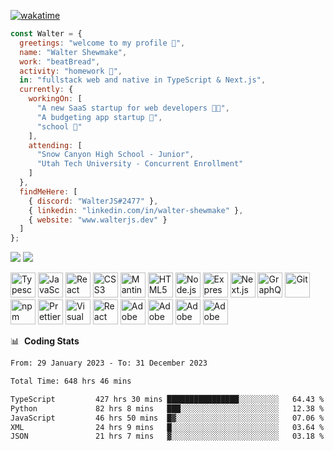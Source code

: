 [![wakatime](https://wakatime.com/badge/user/633611a5-2410-4a66-96ad-ce6a6df384d0.svg)](https://wakatime.com/@633611a5-2410-4a66-96ad-ce6a6df384d0)
```js
const Walter = {
  greetings: "welcome to my profile 👋",
  name: "Walter Shewmake",
  work: "beatBread",
  activity: "homework 🥲",
  in: "fullstack web and native in TypeScript & Next.js",
  currently: {
    workingOn: [
      "A new SaaS startup for web developers 👨‍💻",
      "A budgeting app startup 🤑",
      "school 🤬"
    ],
    attending: [
      "Snow Canyon High School - Junior",
      "Utah Tech University - Concurrent Enrollment"
    ]
  },
  findMeHere: [
    { discord: "WalterJS#2477" },
    { linkedin: "linkedin.com/in/walter-shewmake" },
    { website: "www.walterjs.dev" }
  ]
};
```

<a href="https://linkedin.com/in/walter-shewmake"><img src="https://img.shields.io/badge/LinkedIn-walter--shewmake-blue"/></a>
<a href="https://www.walterjs.dev/"><img src="https://img.shields.io/badge/Website-www.walterjs.dev-red"/></a>

<a href="https://www.typescriptlang.org/" title="Typescript"><img src="https://github.com/get-icon/geticon/raw/master/icons/typescript-icon.svg" alt="Typescript" width="40px" height="40px"></a>
<a href="https://developer.mozilla.org/en-US/docs/Web/JavaScript" title="JavaScript"><img src="https://github.com/get-icon/geticon/raw/master/icons/javascript.svg" alt="JavaScript" width="40px" height="40px"></a>
<a href="https://reactjs.org/" title="React"><img src="https://github.com/get-icon/geticon/raw/master/icons/react.svg" alt="React" width="40px" height="40px"></a>
<a href="https://www.w3.org/TR/CSS/" title="CSS3"><img src="https://github.com/get-icon/geticon/raw/master/icons/css-3.svg" alt="CSS3" width="40px" height="40px"></a>
<a href="https://mantine.dev/" title="Mantine"><img src="https://seeklogo.com/images/M/mantine-logo-235E19C978-seeklogo.com.png" alt="Mantine" width="40px" height="40px"></a>
<a href="https://www.w3.org/TR/html5/" title="HTML5"><img src="https://github.com/get-icon/geticon/raw/master/icons/html-5.svg" alt="HTML5" width="40px" height="40px"></a>
<a href="https://nodejs.org/" title="Node.js"><img src="https://github.com/get-icon/geticon/raw/master/icons/nodejs-icon.svg" alt="Node.js" width="40px" height="40px"></a>
<a href="https://expressjs.com/" title="Express"><img src="https://github.com/get-icon/geticon/raw/master/icons/express.svg" alt="Express" width="40px" height="40px"></a>
<a href="https://nextjs.org/" title="Next.js"><img src="https://github.com/get-icon/geticon/raw/master/icons/nextjs-icon.svg" alt="Next.js" width="40px" height="40px"></a>
<a href="https://graphql.org/" title="GraphQL"><img src="https://github.com/get-icon/geticon/raw/master/icons/graphql.svg" alt="GraphQL" width="40px" height="40px"></a>
<a href="https://git-scm.com/" title="Git"><img src="https://github.com/get-icon/geticon/raw/master/icons/git-icon.svg" alt="Git" width="40px" height="40px"></a>
<a href="https://www.npmjs.com/" title="npm"><img src="https://github.com/get-icon/geticon/raw/master/icons/npm.svg" alt="npm" width="40px" height="40px"></a>
<a href="https://prettier.io/" title="Prettier"><img src="https://github.com/get-icon/geticon/raw/master/icons/prettier.svg" alt="Prettier" width="40px" height="40px"></a>
<a href="https://code.visualstudio.com/" title="Visual Studio Code"><img src="https://github.com/get-icon/geticon/raw/master/icons/visual-studio-code.svg" alt="Visual Studio Code" width="40px" height="40px"></a>
<a href="https://reactnative.dev/" title="React Native"><img src="https://github.com/get-icon/geticon/raw/master/icons/react.svg" alt="React Native" width="40px" height="40px"></a>
<a href="https://www.adobe.com/products/photoshop.html" title="Adobe Photoshop"><img src="https://github.com/get-icon/geticon/raw/master/icons/adobe-photoshop.svg" alt="Adobe Photoshop" width="40px" height="40px"></a>
<a href="https://www.adobe.com/products/premiere.html" title="Adobe Premiere Pro"><img src="https://github.com/get-icon/geticon/raw/master/icons/adobe-premiere_pro.svg" alt="Adobe Premiere Pro" width="40px" height="40px"></a>
<a href="https://www.adobe.com/products/aftereffects.html" title="Adobe After Effects"><img src="https://github.com/get-icon/geticon/raw/master/icons/adobe-after_effects.svg" alt="Adobe After Effects" width="40px" height="40px"></a>
<a href="https://www.adobe.com/products/illustrator.html" title="Adobe Illustrator"><img src="https://github.com/get-icon/geticon/raw/master/icons/adobe-illustrator.svg" alt="Adobe Illustrator" width="40px" height="40px"></a>

📊 &nbsp;**Coding Stats**

<!--![Wwakatime stats](https://github-readme-stats.vercel.app/api/wakatime?username=waltershewmake&hide_title=true&hide_border=true&langs_count=5&bg_color=00000000&text_color=777)-->


<!--START_SECTION:waka-->

```txt
From: 29 January 2023 - To: 31 December 2023

Total Time: 648 hrs 46 mins

TypeScript         427 hrs 30 mins ████████████████░░░░░░░░░   64.43 %
Python             82 hrs 8 mins   ███░░░░░░░░░░░░░░░░░░░░░░   12.38 %
JavaScript         46 hrs 50 mins  █▓░░░░░░░░░░░░░░░░░░░░░░░   07.06 %
XML                24 hrs 9 mins   █░░░░░░░░░░░░░░░░░░░░░░░░   03.64 %
JSON               21 hrs 7 mins   ▓░░░░░░░░░░░░░░░░░░░░░░░░   03.18 %
```

<!--END_SECTION:waka-->
